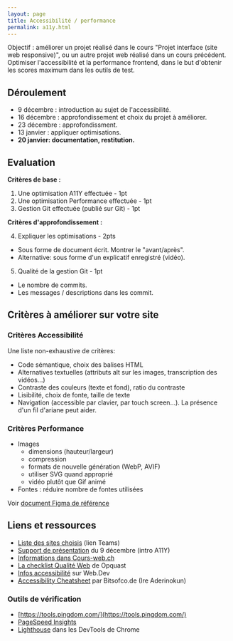 ```yaml
---
layout: page
title: Accessibilité / performance
permalink: a11y.html
---
```


Objectif : améliorer un projet réalisé dans le cours "Projet interface (site web responsive)", ou un autre projet web réalisé dans un cours précédent. Optimiser l'accessibilité et la performance frontend, dans le but d'obtenir les scores maximum dans les outils de test.

## Déroulement

- 9 décembre : introduction au sujet de l'accessibilité.
- 16 décembre : approfondissement et choix du projet à améliorer.
- 23 décembre : approfondissment.
- 13 janvier : appliquer optimisations.
- **20 janvier: documentation, restitution.**

## Evaluation

**Critères de base :**

1. Une optimisation A11Y effectuée - 1pt
2. Une optimisation Performance effectuée - 1pt
3. Gestion Git effectuée (publié sur Git) - 1pt

**Critères d'approfondissement :**

4. Expliquer les optimisations - 2pts
  - Sous forme de document écrit. Montrer le "avant/après".
  - Alternative: sous forme d'un explicatif enregistré (vidéo).
5. Qualité de la gestion Git - 1pt
  - Le nombre de commits.
  - Les messages / descriptions dans les commit.


## Critères à améliorer sur votre site

### Critères Accessibilité

Une liste non-exhaustive de critères:

- Code sémantique, choix des balises HTML
- Alternatives textuelles (attributs alt sur les images, transcription des vidéos...)
- Contraste des couleurs (texte et fond), ratio du contraste
- Lisibilité, choix de fonte, taille de texte
- Navigation (accessible par clavier, par touch screen...). La présence d'un fil d'ariane peut aider.

### Critères Performance

- Images
  - dimensions (hauteur/largeur)
  - compression
  - formats de nouvelle génération (WebP, AVIF)
  - utiliser SVG quand approprié
  - vidéo plutôt que Gif animé
- Fontes : réduire nombre de fontes utilisées

Voir [document Figma de référence](https://www.figma.com/file/agUV43SvTeV0Y1bupn9Gzi/Qualit%C3%A9-Web?node-id=0%3A1&t=gzDznbEHijkjHB5v-1)


## Liens et ressources

- [Liste des sites choisis](https://eduvaud.sharepoint.com/:x:/s/ERACOM_ID311_Teams/EVM0yqMw_FFArcYlmeY_iB8BzDNEHHjqmLX_CDv42JOSOQ?e=Ha3UL0) (lien Teams)
- [Support de présentation](https://eduvaud.sharepoint.com/:x:/s/ERACOM_ID311_Teams/EVM0yqMw_FFArcYlmeY_iB8BzDNEHHjqmLX_CDv42JOSOQ?e=Ha3UL0) du 9 décembre (intro A11Y)
- [Informations dans Cours-web.ch](https://cours-web.ch/html/accessibilite.html)
- [La checklist Qualité Web](https://checklists.opquast.com/fr/assurance-qualite-web/) de Opquast
- [Infos accessibilité](https://web.dev/accessible/) sur Web.Dev
- [Accessibility Cheatsheet](https://bitsofco.de/the-accessibility-cheatsheet/) par Bitsofco.de (Ire Aderinokun)

### Outils de vérification

- [https://tools.pingdom.com/](https://tools.pingdom.com/)
- [PageSpeed Insights](https://pagespeed.web.dev/)
- [Lighthouse](https://developer.chrome.com/docs/lighthouse/overview/) dans les DevTools de Chrome
